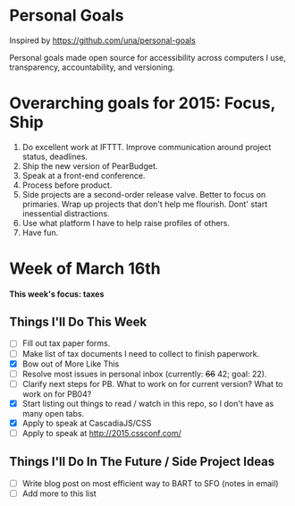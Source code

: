 # Personal Goals

Inspired by https://github.com/una/personal-goals

Personal goals made open source for accessibility across computers I use, transparency, accountability, and versioning.

# Overarching goals for 2015: Focus, Ship

1. Do excellent work at IFTTT. Improve communication around project status, deadlines.
2. Ship the new version of PearBudget.
3. Speak at a front-end conference.
4. Process before product.
5. Side projects are a second-order release valve. Better to focus on primaries. Wrap up projects that don't help me flourish. Dont' start inessential distractions.
6. Use what platform I have to help raise profiles of others.
7. Have fun.


# Week of March 16th

#### This week's focus: taxes

## Things I'll Do This Week

- [ ] Fill out tax paper forms.
- [ ] Make list of tax documents I need to collect to finish paperwork.
- [X] Bow out of More Like This
- [ ] Resolve most issues in personal inbox (currently: ~~66~~ 42; goal: 22).
- [ ] Clarify next steps for PB. What to work on for current version? What to work on for PB04?
- [X] Start listing out things to read / watch in this repo, so I don't have as many open tabs.
- [X] Apply to speak at CascadiaJS/CSS
- [ ] Apply to speak at http://2015.cssconf.com/

## Things I'll Do In The Future / Side Project Ideas
- [ ] Write blog post on most efficient way to BART to SFO (notes in email)
- [ ] Add more to this list
